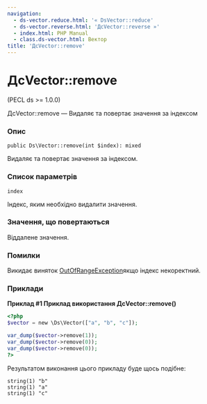 ```yaml
---
navigation:
  - ds-vector.reduce.html: '« DsVector::reduce'
  - ds-vector.reverse.html: 'ДсVector::reverse »'
  - index.html: PHP Manual
  - class.ds-vector.html: Вектор
title: 'ДсVector::remove'
---
```

# ДсVector::remove

(PECL ds >= 1.0.0)

ДсVector::remove — Видаляє та повертає значення за індексом

### Опис

```methodsynopsis
public Ds\Vector::remove(int $index): mixed
```

Видаляє та повертає значення за індексом.

### Список параметрів

`index`

Індекс, яким необхідно видалити значення.

### Значення, що повертаються

Віддалене значення.

### Помилки

Викидає виняток [OutOfRangeException](class.outofrangeexception.html)якщо індекс некоректний.

### Приклади

**Приклад #1 Приклад використання **ДсVector::remove()****

```php
<?php
$vector = new \Ds\Vector(["a", "b", "c"]);

var_dump($vector->remove(1));
var_dump($vector->remove(0));
var_dump($vector->remove(0));
?>
```

Результатом виконання цього прикладу буде щось подібне:

```
string(1) "b"
string(1) "a"
string(1) "c"
```
